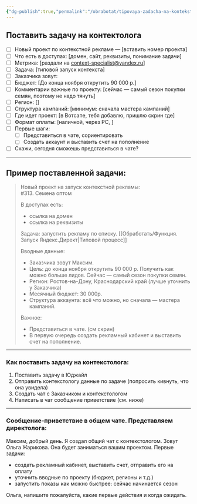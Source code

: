 ```yaml
---
{"dg-publish":true,"permalink":"/obrabotat/tipovaya-zadacha-na-kontekstologa-po-zapusku-proekta-napravlyayushhaya-forma/"}
---
```


## Поставить задачу на контектолога
- [ ] Новый проект по контекстной рекламе — [вставить номер проекта]
- [ ] Что есть в доступах: [домен, сайт, реквизиты, понимание задачи]
- [ ] Метрика: [раздали на context-specialist@yandex.ru]
- [ ] Задача: [типовой запуск контекста]
- [ ] Заказчика зовут: 
- [ ] Бюджет: [До конца ноября открутить 90 000 р.]
- [ ] Комментарии важные по проекту: [сейчас — самый сезон покупки семян, поэтому не надо тянуть]
- [ ] Регион: []
- [ ] Структура кампаний: [минимум: сначала мастера кампаний]
- [ ] Где идет проект: [в Вотсапе, тебя добавлю, пришлю скрин где] 
- [ ] Формат оплаты: [наличкой, через РС, ]
- [ ] Первые шаги:
	- [ ] Представиться в чате, сориентировать
	- [ ] Создать аккаунт и выставить счет на пополнение
- [ ] Скажи, сегодня сможешь представиться в чате?

---
## Пример поставленной задачи:

> Новый проект на запуск контекстной рекламы:  
> #313. Семена оптом
> 
> В доступах есть:
> 
> - ссылка на домен
> - ссылка на реквизиты
> 
> Задача: запустить рекламу по списку. [[Обработать/Функция. Запуск Яндекс.Директ\|Типовой процесс]]
> 
> Вводные данные:
> 
> - Заказчика зовут Максим.
> - Цель: до конца ноября открутить 90 000 р. Получить как можно больше лидов. Сейчас — самый сезон покупки семян.
> - Регион: Ростов-на-Дону, Краснодарский край (лучше уточнить у Заказчика)
> - Месячный бюджет: 30 000р.
> - Структура аккаунта: всё что можно, но сначала — мастера кампаний.
> 
> Важное:
> 
> - Представиться в чате. (см скрин)
> - В первую очередь создать рекламный кабинет и выставить счет на пополнение.
> 
---

### Как поставить задачу на контекстолога:

1. Поставить задачу в Юджайл
2. Отправить контекстологу данные по задаче (попросить кивнуть, что она увидела)
3. Создать чат с Заказчиком и контекстологом
4. Написать в чат сообщение приветствие (см. ниже)

---

### Сообщение-приветствие в общем чате. Представляем директолога:

Максим, добрый день. Я создал общий чат с контекстологом. Зовут Ольга Жарикова. Она будет заниматься вашим проектом. Первые задачи:

- создать рекламный кабинет, выставить счет, отправить его на оплату
- уточнить вводные по проекту (бюджет, регионы и т.д.)
- запустить показы как можно быстрее: сейчас начинается сезон

Ольга, напишите пожалуйста, какие первые действия и когда ожидать.